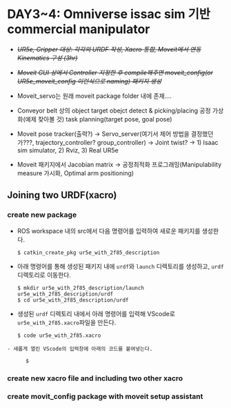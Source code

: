 # DAY3~4: Omniverse issac sim 기반 commercial manipulator

-   *~~UR5e, Gripper 대상: 각각의 URDF 작성, Xacro 통합, Moveit에서 연동 Kinematics 구성 (3hr)~~*
-   *~~Moveit GUI 상에서 Controller 지정한 후 compile해주면 moveit_config(or UR5e_moveit_config 이런식으로 naming) 패키지 생성~~*

-   Moveit_servo는 원래 moveit package folder 내에 존재....

-   Conveyor belt 상의 object target obejct detect & picking/placing 공정 가상화(예제 찾아볼 것) task planning(target pose, goal pose)

-   Moveit pose tracker(출력?) -> Servo_server(여기서 제어 방법을 결정했던가???, trajectory_controller? group_controller) -> Joint twist? -> 1) Isaac sim simulator, 2) Rviz, 3) Real UR5e

-   Moveit 패키지에서 Jacobian matrix -> 공정최적화 프로그래밍(Manipulability measure 가시화, Optimal arm positioning)

## Joining two URDF(xacro)
### create new package
 - ROS workspace 내의 src에서 다음 명령어를 입력하여 새로운 패키지를 생성한다.
 
	   $ catkin_create_pkg ur5e_with_2f85_description
  - 아래 명령어를 통해 생성된 패키지 내에 `urdf`와 `launch` 디렉토리를 생성하고, `urdf` 디렉토리로 이동한다.
 
	    $ mkdir ur5e_with_2f85_description/launch ur5e_with_2f85_description/urdf
	    $ cd ur5e_with_2f85_description/urdf
	    
   - 생성된 `urdf` 디렉토리 내에서 아래 명령어를 입력해 VScode로 `ur5e_with_2f85.xacro`파일을 만든다.

		 $ code ur5e_with_2f85.xacro
	- 새롭게 열린 VScode의 입력창에 아래의 코드를 붙여넣는다.

		  $ 
### create new xacro file and including two other xacro
### create movit_config package with moveit setup assistant
###


<!--stackedit_data:
eyJoaXN0b3J5IjpbMTA0NTQ2MzM1MiwtNjUzNTMzMjM2LDk3MT
YxNTMxOSwtMTI5NDkwMDcyMSw5ODkzMTk4NiwtMjAyMzM1NDg3
OSwtMjA4ODc0NjYxMiw3MzA5OTgxMTZdfQ==
-->